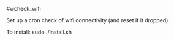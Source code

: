 #wcheck_wifi

Set up a cron check of wifi connectivity (and reset if it dropped)

To install: sudo ./install.sh
